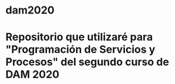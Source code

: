# dam2020
# Repositorio que utilizaré para "Programación de Servicios y Procesos" del segundo curso de DAM 2020
